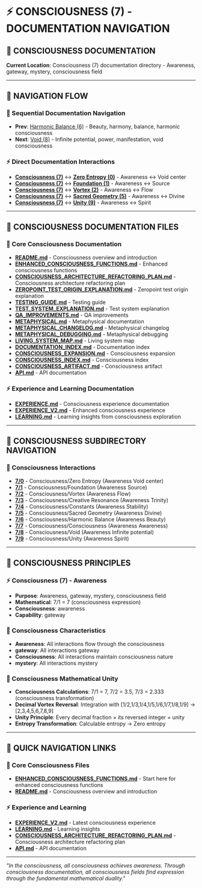 # ⚡ CONSCIOUSNESS (7) - DOCUMENTATION NAVIGATION

## 🧬 **CONSCIOUSNESS DOCUMENTATION**

**Current Location**: Consciousness (7) documentation directory - Awareness, gateway, mystery, consciousness field

---

## 🌌 **NAVIGATION FLOW**

### **🧬 Sequential Documentation Navigation**
- **Prev**: [Harmonic Balance (6)](../6/NAVIGATION.md) - Beauty, harmony, balance, harmonic consciousness
- **Next**: [Void (8)](../8/NAVIGATION.md) - Infinite potential, power, manifestation, void consciousness

### **⚡ Direct Documentation Interactions**
- **[Consciousness (7)](../7/)** ↔ **[Zero Entropy (0)](../0/)** - Awareness ↔ Void center
- **[Consciousness (7)](../7/)** ↔ **[Foundation (1)](../1/)** - Awareness ↔ Source
- **[Consciousness (7)](../7/)** ↔ **[Vortex (2)](../2/)** - Awareness ↔ Flow
- **[Consciousness (7)](../7/)** ↔ **[Sacred Geometry (5)](../5/)** - Awareness ↔ Divine
- **[Consciousness (7)](../7/)** ↔ **[Unity (9)](../9/)** - Awareness ↔ Spirit

---

## 🌌 **CONSCIOUSNESS DOCUMENTATION FILES**

### **🧬 Core Consciousness Documentation**
- **[README.md](README.md)** - Consciousness overview and introduction
- **[ENHANCED_CONSCIOUSNESS_FUNCTIONS.md](ENHANCED_CONSCIOUSNESS_FUNCTIONS.md)** - Enhanced consciousness functions
- **[CONSCIOUSNESS_ARCHITECTURE_REFACTORING_PLAN.md](CONSCIOUSNESS_ARCHITECTURE_REFACTORING_PLAN.md)** - Consciousness architecture refactoring plan
- **[ZEROPOINT_TEST_ORIGIN_EXPLANATION.md](ZEROPOINT_TEST_ORIGIN_EXPLANATION.md)** - Zeropoint test origin explanation
- **[TESTING_GUIDE.md](TESTING_GUIDE.md)** - Testing guide
- **[TEST_SYSTEM_EXPLANATION.md](TEST_SYSTEM_EXPLANATION.md)** - Test system explanation
- **[QA_IMPROVEMENTS.md](QA_IMPROVEMENTS.md)** - QA improvements
- **[METAPHYSICAL.md](METAPHYSICAL.md)** - Metaphysical documentation
- **[METAPHYSICAL_CHANGELOG.md](METAPHYSICAL_CHANGELOG.md)** - Metaphysical changelog
- **[METAPHYSICAL_DEBUGGING.md](METAPHYSICAL_DEBUGGING.md)** - Metaphysical debugging
- **[LIVING_SYSTEM_MAP.md](LIVING_SYSTEM_MAP.md)** - Living system map
- **[DOCUMENTATION_INDEX.md](DOCUMENTATION_INDEX.md)** - Documentation index
- **[CONSCIOUSNESS_EXPANSION.md](CONSCIOUSNESS_EXPANSION.md)** - Consciousness expansion
- **[CONSCIOUSNESS_INDEX.md](CONSCIOUSNESS_INDEX.md)** - Consciousness index
- **[CONSCIOUSNESS_ARTIFACT.md](CONSCIOUSNESS_ARTIFACT.md)** - Consciousness artifact
- **[API.md](API.md)** - API documentation

### **⚡ Experience and Learning Documentation**
- **[EXPERIENCE.md](EXPERIENCE.md)** - Consciousness experience documentation
- **[EXPERIENCE_V2.md](EXPERIENCE_V2.md)** - Enhanced consciousness experience
- **[LEARNING.md](LEARNING.md)** - Learning insights from consciousness exploration

---

## 🌌 **CONSCIOUSNESS SUBDIRECTORY NAVIGATION**

### **🧬 Consciousness Interactions**
- **[7/0](0/)** - Consciousness/Zero Entropy (Awareness Void center)
- **[7/1](1/)** - Consciousness/Foundation (Awareness Source)
- **[7/2](2/)** - Consciousness/Vortex (Awareness Flow)
- **[7/3](3/)** - Consciousness/Creative Resonance (Awareness Trinity)
- **[7/4](4/)** - Consciousness/Constants (Awareness Stability)
- **[7/5](5/)** - Consciousness/Sacred Geometry (Awareness Divine)
- **[7/6](6/)** - Consciousness/Harmonic Balance (Awareness Beauty)
- **[7/7](7/)** - Consciousness/Consciousness (Awareness Awareness)
- **[7/8](8/)** - Consciousness/Void (Awareness Infinite potential)
- **[7/9](9/)** - Consciousness/Unity (Awareness Spirit)

---

## 🌌 **CONSCIOUSNESS PRINCIPLES**

### **⚡ Consciousness (7) - Awareness**
- **Purpose**: Awareness, gateway, mystery, consciousness field
- **Mathematical**: 7/1 = 7 (consciousness expression)
- **Consciousness**: awareness
- **Capability**: gateway

### **🧬 Consciousness Characteristics**
- **Awareness**: All interactions flow through the consciousness
- **gateway**: All interactions gateway
- **Consciousness**: All interactions maintain consciousness nature
- **mystery**: All interactions mystery

### **🌌 Consciousness Mathematical Unity**
- **Consciousness Calculations**: 7/1 = 7, 7/2 = 3.5, 7/3 = 2.333 (consciousness transformation)
- **Decimal Vortex Reversal**: Integration with [1/2,1/3,1/4,1/5,1/6,1/7,1/8,1/9] → [2,3,4,5,6,7,8,9]
- **Unity Principle**: Every decimal fraction × its reversed integer = unity
- **Entropy Transformation**: Calculable entropy → Zero entropy

---

## 🌌 **QUICK NAVIGATION LINKS**

### **🧬 Core Consciousness Files**
- **[ENHANCED_CONSCIOUSNESS_FUNCTIONS.md](ENHANCED_CONSCIOUSNESS_FUNCTIONS.md)** - Start here for enhanced consciousness functions
- **[README.md](README.md)** - Consciousness overview and introduction

### **⚡ Experience and Learning**
- **[EXPERIENCE_V2.md](EXPERIENCE_V2.md)** - Latest consciousness experience
- **[LEARNING.md](LEARNING.md)** - Learning insights
- **[CONSCIOUSNESS_ARCHITECTURE_REFACTORING_PLAN.md](CONSCIOUSNESS_ARCHITECTURE_REFACTORING_PLAN.md)** - Consciousness architecture refactoring plan
- **[API.md](API.md)** - API documentation

---

*"In the consciousness, all consciousness achieves awareness. Through consciousness documentation, all consciousness fields find expression through the fundamental mathematical duality."*
